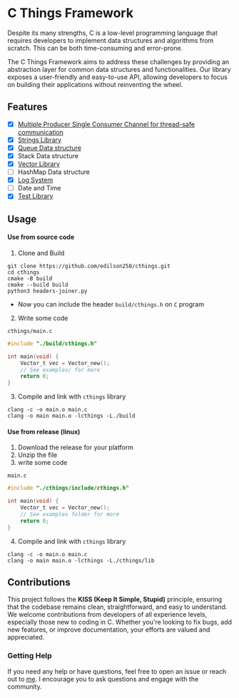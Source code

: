 # C Things Framework
Despite its many strengths, C is a low-level programming language that requires developers to implement data structures and algorithms from scratch. This can be both time-consuming and error-prone.

The C Things Framework aims to address these challenges by providing an abstraction layer for common data structures and functionalities. Our library exposes a user-friendly and easy-to-use API, allowing developers to focus on building their applications without reinventing the wheel.

## Features
- [x] [Multiple Producer Single Consumer Channel for thread-safe communication](docs/MPSC.md)
- [x] [Strings Library](docs/STRINGS.md)
- [x] [Queue Data structure](docs/QUEUE.md)
- [x] Stack Data structure
- [x] [Vector Library](docs/VECTORS.md)
- [ ] HashMap Data structure
- [x] [Log System](docs/LOGGER.md)
- [ ] Date and Time
- [x] [Test Library](docs/TESTLIB.md)

## Usage

#### Use from source code

1. Clone and Build

```shell
git clone https://github.com/edilson258/cthings.git
cd cthings
cmake -B build
cmake --build build
python3 headers-joiner.py
```
- Now you can include the header `build/cthings.h` on `C` program

2. Write some code 

`cthings/main.c`

```c
#include "./build/cthings.h"

int main(void) {
    Vector_t vec = Vector_new();
    // See examples/ for more
    return 0;
}
```

3. Compile and link with `cthings` library

```shell
clang -c -o main.o main.c
clang -o main main.o -lcthings -L./build
```

#### Use from release (linux)

1. Download the release for your platform
2. Unzip the file
3. write some code

`main.c`
```c
#include "./cthings/include/cthings.h"

int main(void) {
    Vector_t vec = Vector_new();
    // See examples folder for more
    return 0;
}
```
4. Compile and link with `cthings` library

```shell
clang -c -o main.o main.c
clang -o main main.o -lcthings -L./cthings/lib
```

## Contributions

This project follows the **KISS (Keep It Simple, Stupid)** principle, ensuring that the codebase remains clean, straightforward, and easy to understand. We welcome contributions from developers of all experience levels, especially those new to coding in C. Whether you're looking to fix bugs, add new features, or improve documentation, your efforts are valued and appreciated.

### Getting Help

If you need any help or have questions, feel free to open an issue or reach out to [me](mailto:dev.258.edilson@gmail.com). I encourage you to ask questions and engage with the community.
